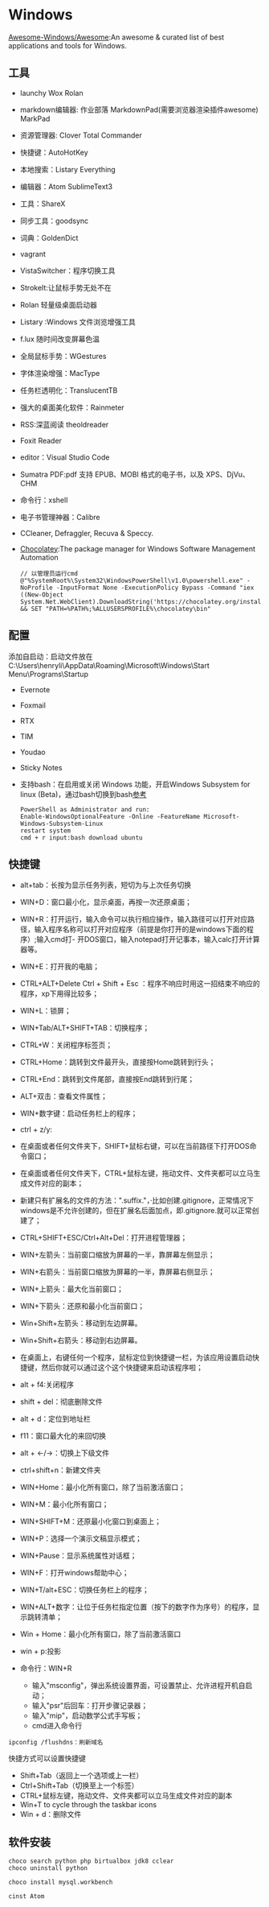 # Windows

[Awesome-Windows/Awesome](https://github.com/Awesome-Windows/Awesome):An awesome & curated list of best applications and tools for Windows.

## 工具

- launchy Wox Rolan
- markdown编辑器: 作业部落 MarkdownPad(需要浏览器渲染插件awesome) MarkPad
- 资源管理器: Clover Total Commander
- 快捷键：AutoHotKey
- 本地搜索：Listary Everything
- 编辑器：Atom SublimeText3
- 工具：ShareX
- 同步工具：goodsync
- 词典：GoldenDict
- vagrant
- VistaSwitcher：程序切换工具
- StrokeIt:让鼠标手势无处不在
- Rolan 轻量级桌面启动器
- Listary :Windows 文件浏览增强工具
- f.lux 随时间改变屏幕色温
- 全局鼠标手势：WGestures
- 字体渲染增强：MacType
- 任务栏透明化：TranslucentTB
- 强大的桌面美化软件：Rainmeter
- RSS:深蓝阅读 theoldreader
- Foxit Reader
- editor：Visual Studio Code
- Sumatra PDF:pdf 支持 EPUB、MOBI 格式的电子书，以及 XPS、DjVu、CHM 
- 命令行：xshell
- 电子书管理神器：Calibre
- CCleaner, Defraggler, Recuva & Speccy.
- [Chocolatey](https://chocolatey.org/):The package manager for Windows Software Management Automation

  ```
  // 以管理员运行cmd
  @"%SystemRoot%\System32\WindowsPowerShell\v1.0\powershell.exe" -NoProfile -InputFormat None -ExecutionPolicy Bypass -Command "iex ((New-Object System.Net.WebClient).DownloadString('https://chocolatey.org/install.ps1'))" && SET "PATH=%PATH%;%ALLUSERSPROFILE%\chocolatey\bin"
  ```

## 配置

添加自启动：启动文件放在C:\Users\henryli\AppData\Roaming\Microsoft\Windows\Start Menu\Programs\Startup

- Evernote
- Foxmail
- RTX
- TIM
- Youdao
- Sticky Notes
- 支持bash：在启用或关闭 Windows 功能，开启Windows Subsystem for linux (Beta)，通过bash切换到bash[参考](https://blog.jessfraz.com/post/windows-for-linux-nerds/)

  ```
  PowerShell as Administrator and run:
  Enable-WindowsOptionalFeature -Online -FeatureName Microsoft-Windows-Subsystem-Linux
  restart system
  cmd + r input:bash download ubuntu
  ```

## 快捷键

- alt+tab：长按为显示任务列表，短切为与上次任务切换
- WIN+D：窗口最小化，显示桌面，再按一次还原桌面；
- WIN+R：打开运行，输入命令可以执行相应操作，输入路径可以打开对应路径，输入程序名称可以打开对应程序（前提是你打开的是windows下面的程序）;输入cmd打- 开DOS窗口，输入notepad打开记事本，输入calc打开计算器等。
- WIN+E：打开我的电脑；
- CTRL+ALT+Delete Ctrl + Shift + Esc ：程序不响应时用这一招结束不响应的程序，xp下用得比较多；
- WIN+L：锁屏；
- WIN+Tab/ALT+SHIFT+TAB：切换程序；
- CTRL+W：关闭程序标签页；
- CTRL+Home：跳转到文件最开头，直接按Home跳转到行头；
- CTRL+End：跳转到文件尾部，直接按End跳转到行尾；
- ALT+双击：查看文件属性；
- WIN+数字键：启动任务栏上的程序；
- ctrl + z/y:
- 在桌面或者任何文件夹下，SHIFT+鼠标右键，可以在当前路径下打开DOS命令窗口；
- 在桌面或者任何文件夹下，CTRL+鼠标左键，拖动文件、文件夹都可以立马生成文件对应的副本；
- 新建只有扩展名的文件的方法：".suffix."，·比如创建.gitignore，正常情况下windows是不允许创建的，但在扩展名后面加点，即.gitignore.就可以正常创建了；
- CTRL+SHIFT+ESC/Ctrl+Alt+Del：打开进程管理器；
- WIN+左箭头：当前窗口缩放为屏幕的一半，靠屏幕左侧显示；
- WIN+右箭头：当前窗口缩放为屏幕的一半，靠屏幕右侧显示；
- WIN+上箭头：最大化当前窗口；
- WIN+下箭头：还原和最小化当前窗口；
- Win+Shift+左箭头：移动到左边屏幕。
- Win+Shift+右箭头：移动到右边屏幕。
- 在桌面上，右键任何一个程序，鼠标定位到快捷键一栏，为该应用设置启动快捷键，然后你就可以通过这个这个快捷键来启动该程序啦；
- alt + f4:关闭程序
- shift + del：彻底删除文件
- alt + d：定位到地址栏
- f11：窗口最大化的来回切换
- alt + ←/→：切换上下级文件
- ctrl+shift+n：新建文件夹
- WIN+Home：最小化所有窗口，除了当前激活窗口；
- WIN+M：最小化所有窗口；
- WIN+SHIFT+M：还原最小化窗口到桌面上；
- WIN+P：选择一个演示文稿显示模式；
- WIN+Pause：显示系统属性对话框；
- WIN+F：打开windows帮助中心；
- WIN+T/alt+ESC：切换任务栏上的程序；
- WIN+ALT+数字：让位于任务栏指定位置（按下的数字作为序号）的程序，显示跳转清单；
- Win + Home：最小化所有窗口，除了当前激活窗口
- win + p:投影
- 命令行：WIN+R

  - 输入"msconfig"，弹出系统设置界面，可设置禁止、允许进程开机自启动；
  - 输入"psr"后回车：打开步骤记录器；
  - 输入"mip"，启动数学公式手写板；
  - cmd进入命令行

```
ipconfig /flushdns：刷新域名
```

快捷方式可以设置快捷键

- Shift+Tab（返回上一个选项或上一栏）
- Ctrl+Shift+Tab（切换至上一个标签）
- CTRL+鼠标左键，拖动文件、文件夹都可以立马生成文件对应的副本
- Win+T to cycle through the taskbar icons
- Win + d：删除文件

## 软件安装

```
choco search python php birtualbox jdk8 cclear
choco uninstall python

choco install mysql.workbench

cinst Atom
```
